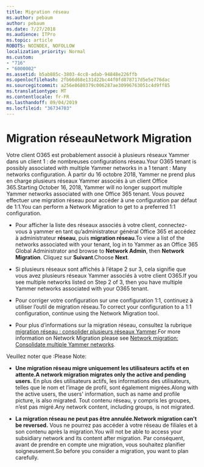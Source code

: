 ```yaml
---
title: Migration réseau
ms.author: pebaum
author: pebaum
ms.date: 7/27/2018
ms.audience: ITPro
ms.topic: article
ROBOTS: NOINDEX, NOFOLLOW
localization_priority: Normal
ms.custom:
- "716"
- "6000002"
ms.assetid: b5ab885c-3803-4cc8-adab-94848e226ffb
ms.openlocfilehash: 2fb66d68e131d22bc44f0fd878717d5e5e776dac
ms.sourcegitcommit: a256e8680379c006287ae30996763051c4d9ff85
ms.translationtype: MT
ms.contentlocale: fr-FR
ms.lasthandoff: 09/04/2019
ms.locfileid: "36734703"
---
```

# <a name="network-migration"></a><span data-ttu-id="c9b67-102">Migration réseau</span><span class="sxs-lookup"><span data-stu-id="c9b67-102">Network Migration</span></span>

<span data-ttu-id="c9b67-103">Votre client O365 est probablement associé à plusieurs réseaux Yammer dans un client 1 : de nombreuses configurations réseau.</span><span class="sxs-lookup"><span data-stu-id="c9b67-103">Your O365 tenant is possibly associated with multiple Yammer networks in a 1 tenant : Many networks configuration.</span></span> <span data-ttu-id="c9b67-104">À partir du 16 octobre 2018, Yammer ne prend plus en charge plusieurs réseaux Yammer associés à un client Office 365.</span><span class="sxs-lookup"><span data-stu-id="c9b67-104">Starting October 16, 2018, Yammer will no longer support multiple Yammer networks associated with one Office 365 tenant.</span></span> <span data-ttu-id="c9b67-105">Vous pouvez effectuer une migration réseau pour accéder à une configuration par défaut de 1:1.</span><span class="sxs-lookup"><span data-stu-id="c9b67-105">You can perform a Network Migration to get to a preferred 1:1 configuration.</span></span>
  
- <span data-ttu-id="c9b67-106">Pour afficher la liste des réseaux associés à votre client, connectez-vous à yammer en tant qu’administrateur général Office 365 et accédez à administrateur **réseau**, puis **migration réseau**.</span><span class="sxs-lookup"><span data-stu-id="c9b67-106">To view a list of the networks associated with your tenant, log in to Yammer as an Office 365 Global Administrator and browse to **Network Admin**, then **Network Migration**.</span></span> <span data-ttu-id="c9b67-107">Cliquez sur **Suivant**.</span><span class="sxs-lookup"><span data-stu-id="c9b67-107">Choose **Next**.</span></span>

- <span data-ttu-id="c9b67-108">Si plusieurs réseaux sont affichés à l’étape 2 sur 3, cela signifie que vous avez plusieurs réseaux Yammer associés à votre client O365.</span><span class="sxs-lookup"><span data-stu-id="c9b67-108">If you see multiple networks listed on Step 2 of 3, then you have multiple Yammer networks associated with your O365 tenant.</span></span>

- <span data-ttu-id="c9b67-109">Pour corriger votre configuration sur une configuration 1:1, continuez à utiliser l’outil de migration réseau.</span><span class="sxs-lookup"><span data-stu-id="c9b67-109">To correct your configuration to a 1:1 configuration, continue using the Network Migration tool.</span></span>

- <span data-ttu-id="c9b67-110">Pour plus d’informations sur la migration réseau, consultez la rubrique [migration réseau : consolider plusieurs réseaux Yammer](https://docs.microsoft.com/yammer/configure-your-yammer-network/consolidate-multiple-yammer-networks).</span><span class="sxs-lookup"><span data-stu-id="c9b67-110">For more information on Network Migration please see [Network migration: Consolidate multiple Yammer networks](https://docs.microsoft.com/yammer/configure-your-yammer-network/consolidate-multiple-yammer-networks).</span></span>

<span data-ttu-id="c9b67-111">Veuillez noter que :</span><span class="sxs-lookup"><span data-stu-id="c9b67-111">Please Note:</span></span>
  
- <span data-ttu-id="c9b67-112">**Une migration réseau migre uniquement les utilisateurs actifs et en attente.**</span><span class="sxs-lookup"><span data-stu-id="c9b67-112">**A network migration migrates only the active and pending users.**</span></span> <span data-ttu-id="c9b67-113">En plus des utilisateurs actifs, les informations des utilisateurs, telles que le nom et l’image de profil, sont également migrées.</span><span class="sxs-lookup"><span data-stu-id="c9b67-113">Along with the active users, the users' information, such as name and profile picture, is also migrated.</span></span> <span data-ttu-id="c9b67-114">Tout contenu réseau, y compris les groupes, n’est pas migré.</span><span class="sxs-lookup"><span data-stu-id="c9b67-114">Any network content, including groups, is not migrated.</span></span>

- <span data-ttu-id="c9b67-115">**La migration réseau ne peut pas être annulée.**</span><span class="sxs-lookup"><span data-stu-id="c9b67-115">**Network migration can't be reversed.**</span></span> <span data-ttu-id="c9b67-116">Vous ne pourrez pas accéder à votre réseau de filiales et à son contenu après la migration.</span><span class="sxs-lookup"><span data-stu-id="c9b67-116">You will not be able to access your subsidiary network and its content after migration.</span></span> <span data-ttu-id="c9b67-117">Par conséquent, avant de prendre en compte une migration, vous souhaitez planifier soigneusement.</span><span class="sxs-lookup"><span data-stu-id="c9b67-117">So before you consider a migration, you want to plan carefully.</span></span>
